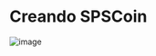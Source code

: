 # Creando SPSCoin

![image](https://user-images.githubusercontent.com/56201281/233542664-aa4fdd17-8af1-44b7-9616-f865464fe5b0.png)
